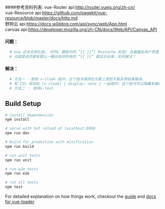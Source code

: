 ####参考资料列表:
vue-Router api:http://router.vuejs.org/zh-cn/  
vue-Resource api:https://github.com/pagekit/vue-resource/blob/master/docs/http.md  
野狗云 api:https://docs.wilddog.com/api/sync/web/App.html  
canvas api:https://developer.mozilla.org/zh-CN/docs/Web/API/Canvas_API  

#### 问题：
``` bash
  # Vue 还未实例化前， HTML 模板中的 “{{ }}”( Mustache 标签) 会暴露在用户界面上，  
  # 也就是说页面有那么一瞬间会将所有的 “{{ }}” 都显示出来，如何解决？
```

#### 解决：
``` bash
  # 方法一 ：使用 v-cloak 指令，这个指令保持在元素上直到关联实例结束编译。  
  # 和 CSS 规则如 [v-cloak] { display: none } 一起用时，这个指令可以隐藏未编译的 Mustache 标签直到实例准备完毕。
  # 方法二 ： 使用v-text
```

## Build Setup

``` bash
# install dependencies
npm install

# serve with hot reload at localhost:8080
npm run dev

# build for production with minification
npm run build

# run unit tests
npm run unit

# run e2e tests
npm run e2e

# run all tests
npm test
```

For detailed explanation on how things work, checkout the [guide](http://vuejs-templates.github.io/webpack/) and [docs for vue-loader](http://vuejs.github.io/vue-loader).
